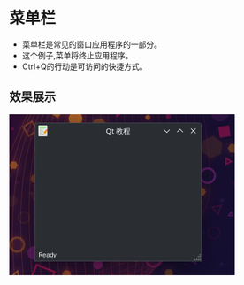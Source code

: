 # 菜单栏
- 菜单栏是常见的窗口应用程序的一部分。
- 这个例子,菜单将终止应用程序。
- Ctrl+Q的行动是可访问的快捷方式。



## 效果展示
![](./images/2023-08-05_18-10.png)

